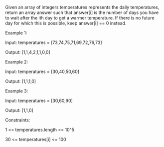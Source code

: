 Given an array of integers temperatures represents the daily temperatures, return an array answer such that answer[i] is the number of days you have to wait after the ith day to get a warmer temperature. If there is no future day for which this is possible, keep answer[i] == 0 instead.

 

Example 1:

Input: temperatures = [73,74,75,71,69,72,76,73]

Output: [1,1,4,2,1,1,0,0]

Example 2:

Input: temperatures = [30,40,50,60]

Output: [1,1,1,0]

Example 3:


Input: temperatures = [30,60,90]

Output: [1,1,0]
 

Constraints:

1 <= temperatures.length <= 10^5

30 <= temperatures[i] <= 100
